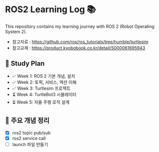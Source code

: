 # ROS2 Learning Log 📚
This repository contains my learning journey with ROS 2 (Robot Operating System 2).

- 참고자료 : https://github.com/ros/ros_tutorials/tree/humble/turtlesim
- 참고교재 : https://product.kyobobook.co.kr/detail/S000061695943




## 📅 Study Plan
- ✅ Week 1: ROS 2 기본 개념, 설치
- ✅ Week 2: 토픽, 서비스, 액션 이해
- ✅ Week 3: Turtlesim 프로젝트
- ⏳ Week 4: TurtleBot3 시뮬레이터
- ⏳ Week 5: 자율 주행 로직 설계

## 🧠 주요 개념 정리
- [x] ros2 topic pub/sub
- [x] ros2 service call
- [ ] launch 파일 만들기
